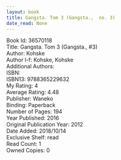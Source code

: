 ```yaml
---
layout: book
title: Gangsta. Tom 3 (Gangsta.,  no. 3)
date_read: None
---
```


Book Id: 36570118<br />
Title: Gangsta. Tom 3 (Gangsta., #3)<br />
Author: Kohske<br />
Author l-f: Kohske, Kohske<br />
Additional Authors: <br />
ISBN: <br />
ISBN13: 9788365229632<br />
My Rating: 4<br />
Average Rating: 4.48<br />
Publisher: Waneko<br />
Binding: Paperback<br />
Number of Pages: 194<br />
Year Published: 2016<br />
Original Publication Year: 2012<br />
Date Added: 2018/10/14<br />
Exclusive Shelf: read<br />
Read Count: 1<br />
Owned Copies: 0<br />

